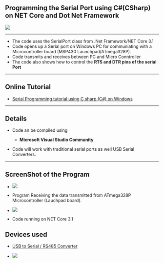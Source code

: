 ## Programming the Serial Port using C#(CSharp) on NET Core and  Dot Net Framework

![](https://www.xanthium.in/sites/default/files/site-images/serial-prog-Csharp/serial-communication-net-core-dotnet-linux-windows.jpg)

-----------------------------------------------------------------------------------------------------------------------------------------------------------------

- The code uses the SerialPort class from .Net Framework/NET Core 3.1
- Code opens up a Serial port on Windows PC for communiating with a Microcontroller board (MSP430 Launchpad/ATmega328P).
- Code transmits and receives between PC and Micro Conntroller
- The code also shows how to control the **RTS and DTR pins of the serial Port**

-----------------------------------------------------------------------------------------------------------------------------------------------------------------

## Online Tutorial

 - [Serial Programming tutorial using C sharp (C#) on Windows](https://www.xanthium.in/Serial-Programming-using-Csharp-on-Windows)


-----------------------------------------------------------------------------------------------------------------------------------------------------------------

## Details

- Code an be compiled using 
    - **Microsoft Visual Studio Community** 
   

- Code will work with traditional serial ports as well USB Serial Converters. 

-----------------------------------------------------------------------------------------------------------------------------------------------------------------

## ScreenShot of the Program

 - ![](https://www.xanthium.in/sites/default/files/site-images/serial-prog-Csharp/reading-serial-port-csharp-dotnet-core.jpg)
 - Program Receiving the data transmitted from ATmega328P Microcontroller (Lauchpad board). 

 - ![](https://www.xanthium.in/sites/default/files/site-images/serial-prog-Csharp/serial-port-program-tutorial-net-core-framework.jpg)
 - Code running on NET Core 3.1

## Devices used

- [USB to Serial / RS485 Converter](https://www.xanthium.in/ft232-based-usb-to-serial-rs485-converter-industrial-scientific-applications)

- ![](https://www.xanthium.in/sites/default/files/site-images/usb2rs485-v2-2-product-page/ft232-usb-rs485-converter-v2-2-610px.png)

  
